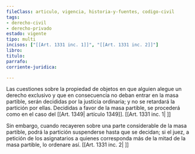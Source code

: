 ```yaml
---
fileClass: articulo, vigencia, historia-y-fuentes, codigo-civil
tags:
- derecho-civil
- derecho-privado
estado: vigente
tipo: multi
incisos: ["[[Art. 1331 inc. 1]]", "[[Art. 1331 inc. 2]]"]
libro:
titulo:
parrafo:
corriente-juridica:

---
```

Las cuestiones sobre la propiedad de objetos en que alguien alegue un derecho exclusivo y que en consecuencia no deban entrar en la masa partible, serán decididas por la justicia ordinaria; y no se retardará la partición por ellas. Decididas a favor de la masa partible, se procederá como en el caso del [[Art. 1349| artículo 1349]]. [[Art. 1331 inc. 1| ]]

Sin embargo, cuando recayeren sobre una parte considerable de la masa partible, podrá la partición suspenderse hasta que se decidan; si el juez, a petición de los asignatarios a quienes corresponda más de la mitad de la masa partible, lo ordenare así. [[Art. 1331 inc. 2| ]]